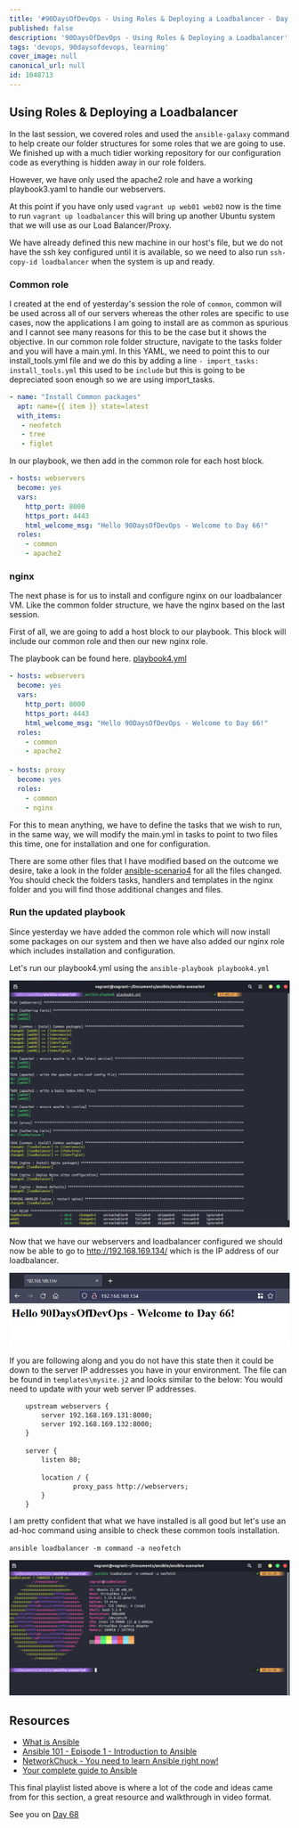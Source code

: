 ```yaml
---
title: '#90DaysOfDevOps - Using Roles & Deploying a Loadbalancer - Day 67'
published: false
description: '90DaysOfDevOps - Using Roles & Deploying a Loadbalancer'
tags: 'devops, 90daysofdevops, learning'
cover_image: null
canonical_url: null
id: 1048713
---
```


## Using Roles & Deploying a Loadbalancer

In the last session, we covered roles and used the `ansible-galaxy` command to help create our folder structures for some roles that we are going to use. We finished up with a much tidier working repository for our configuration code as everything is hidden away in our role folders.

However, we have only used the apache2 role and have a working playbook3.yaml to handle our webservers.

At this point if you have only used `vagrant up web01 web02` now is the time to run `vagrant up loadbalancer` this will bring up another Ubuntu system that we will use as our Load Balancer/Proxy.

We have already defined this new machine in our host's file, but we do not have the ssh key configured until it is available, so we need to also run `ssh-copy-id loadbalancer` when the system is up and ready.

### Common role

I created at the end of yesterday's session the role of `common`, common will be used across all of our servers whereas the other roles are specific to use cases, now the applications I am going to install are as common as spurious and I cannot see many reasons for this to be the case but it shows the objective. In our common role folder structure, navigate to the tasks folder and you will have a main.yml. In this YAML, we need to point this to our install_tools.yml file and we do this by adding a line `- import_tasks: install_tools.yml` this used to be `include` but this is going to be depreciated soon enough so we are using import_tasks.

```Yaml
- name: "Install Common packages"
  apt: name={{ item }} state=latest
  with_items:
   - neofetch
   - tree
   - figlet
```

In our playbook, we then add in the common role for each host block.

```Yaml
- hosts: webservers
  become: yes
  vars:
    http_port: 8000
    https_port: 4443
    html_welcome_msg: "Hello 90DaysOfDevOps - Welcome to Day 66!"
  roles:
    - common
    - apache2
```

### nginx

The next phase is for us to install and configure nginx on our loadbalancer VM. Like the common folder structure, we have the nginx based on the last session.

First of all, we are going to add a host block to our playbook. This block will include our common role and then our new nginx role.

The playbook can be found here. [playbook4.yml](Days/../Configmgmt/ansible-scenario4/playbook4.yml)

```Yaml
- hosts: webservers
  become: yes
  vars:
    http_port: 8000
    https_port: 4443
    html_welcome_msg: "Hello 90DaysOfDevOps - Welcome to Day 66!"
  roles:
    - common
    - apache2

- hosts: proxy
  become: yes
  roles:
    - common
    - nginx
```

For this to mean anything, we have to define the tasks that we wish to run, in the same way, we will modify the main.yml in tasks to point to two files this time, one for installation and one for configuration.

There are some other files that I have modified based on the outcome we desire, take a look in the folder [ansible-scenario4](Days/Configmgmt/ansible-scenario4) for all the files changed. You should check the folders tasks, handlers and templates in the nginx folder and you will find those additional changes and files.

### Run the updated playbook

Since yesterday we have added the common role which will now install some packages on our system and then we have also added our nginx role which includes installation and configuration.

Let's run our playbook4.yml using the `ansible-playbook playbook4.yml`

![](Images/Day67_config1.png)

Now that we have our webservers and loadbalancer configured we should now be able to go to http://192.168.169.134/ which is the IP address of our loadbalancer.

![](Images/Day67_config2.png)

If you are following along and you do not have this state then it could be down to the server IP addresses you have in your environment. The file can be found in `templates\mysite.j2` and looks similar to the below: You would need to update with your web server IP addresses.

```J2
    upstream webservers {
        server 192.168.169.131:8000;
        server 192.168.169.132:8000;
    }

    server {
        listen 80;

        location / {
                proxy_pass http://webservers;
        }
    }
```

I am pretty confident that what we have installed is all good but let's use an ad-hoc command using ansible to check these common tools installation.

`ansible loadbalancer -m command -a neofetch`

![](Images/Day67_config3.png)

## Resources

- [What is Ansible](https://www.youtube.com/watch?v=1id6ERvfozo)
- [Ansible 101 - Episode 1 - Introduction to Ansible](https://www.youtube.com/watch?v=goclfp6a2IQ)
- [NetworkChuck - You need to learn Ansible right now!](https://www.youtube.com/watch?v=5hycyr-8EKs&t=955s)
- [Your complete guide to Ansible](https://www.youtube.com/playlist?list=PLnFWJCugpwfzTlIJ-JtuATD2MBBD7_m3u)

This final playlist listed above is where a lot of the code and ideas came from for this section, a great resource and walkthrough in video format.

See you on [Day 68](/90dayspractical/90DaysOfDevOps/2022/Days/day68.md)
